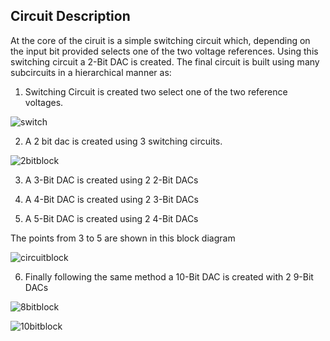 ## Circuit Description

At the core of the ciruit is a simple switching circuit which, depending on the input bit provided selects one of the two voltage references. Using this switching circuit a 2-Bit DAC is created. The final circuit is built using many subcircuits in a hierarchical manner as:

1. Switching Circuit is created two select one of the two reference voltages.

![switch](https://user-images.githubusercontent.com/62995893/89989268-59eeff00-dc9e-11ea-9be0-05877ce28a05.jpg)

2. A 2 bit dac is created using 3 switching circuits.

![2bitblock](https://user-images.githubusercontent.com/62995893/89989089-0da3bf00-dc9e-11ea-8b8f-09d9cbddabf3.png)

3. A 3-Bit DAC is created using 2 2-Bit DACs

4. A 4-Bit DAC is created using 2 3-Bit DACs

5. A 5-Bit DAC is created using 2 4-Bit DACs

The points from 3 to 5 are shown in this block diagram

![circuitblock](https://user-images.githubusercontent.com/62995893/89987046-03cc8c80-dc9b-11ea-8440-7fac0c5e8edd.png)

6. Finally following the same method a 10-Bit DAC is created with 2 9-Bit DACs

![8bitblock](https://user-images.githubusercontent.com/62995893/89987035-016a3280-dc9b-11ea-861d-b71c6f960476.png)

![10bitblock](https://user-images.githubusercontent.com/62995893/89987048-04652300-dc9b-11ea-82da-4bd60157a814.png)
